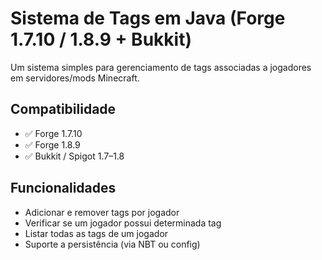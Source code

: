 # Sistema de Tags em Java (Forge 1.7.10 / 1.8.9 + Bukkit)

Um sistema simples para gerenciamento de tags associadas a jogadores em servidores/mods Minecraft.

## Compatibilidade

- ✅ Forge 1.7.10
- ✅ Forge 1.8.9
- ✅ Bukkit / Spigot 1.7–1.8

## Funcionalidades

- Adicionar e remover tags por jogador
- Verificar se um jogador possui determinada tag
- Listar todas as tags de um jogador
- Suporte a persistência (via NBT ou config)
